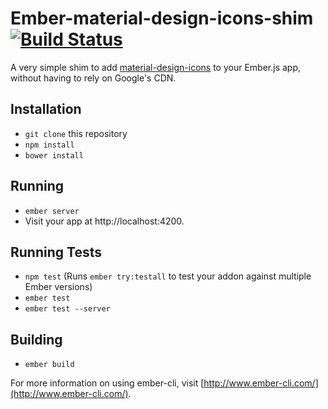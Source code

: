 # Ember-material-design-icons-shim [![Build Status](https://travis-ci.org/levanto-financial/ember-material-design-icons-shim.svg?branch=master)](https://travis-ci.org/levanto-financial/ember-material-design-icons-shim) 

A very simple shim to add [material-design-icons](https://github.com/google/material-design-icons) to your Ember.js app, without having to rely on Google's CDN.

## Installation

* `git clone` this repository
* `npm install`
* `bower install`

## Running

* `ember server`
* Visit your app at http://localhost:4200.

## Running Tests

* `npm test` (Runs `ember try:testall` to test your addon against multiple Ember versions)
* `ember test`
* `ember test --server`

## Building

* `ember build`

For more information on using ember-cli, visit [http://www.ember-cli.com/](http://www.ember-cli.com/).
